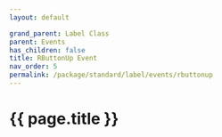 ```yaml
---
layout: default

grand_parent: Label Class
parent: Events
has_children: false
title: RButtonUp Event
nav_order: 5
permalink: /package/standard/label/events/rbuttonup
---
```

# {{ page.title }}
